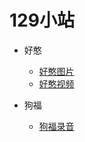 # 129小站

- 好憨
  - [好憨图片](pages/haohan/图片)
  - [好憨视频](pages/haohan/视频)

- 狗福
  - [狗福录音](pages/goufu/录音)
